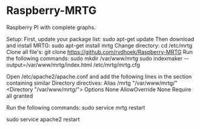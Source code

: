 # Raspberry-MRTG
Raspberry PI with complete graphs.

Setup:
First, update your package list:
sudo apt-get update
Then download and install MRTG:
sudo apt-get install mrtg
Change directory:
cd /etc/mrtg
Clone all file's:
git clone https://github.com/rvdhoek/Raspberry-MRTG
Run the following commands:
sudo mkdir /var/www/mrtg
sudo indexmaker --output=/var/www/mrtg/index.html /etc/mrtg/mrtg.cfg

Open /etc/apache2/apache.conf and add the following lines in the section containing similar Directory directives:
Alias /mrtg "/var/www/mrtg/"
<Directory "/var/www/mrtg/">
        Options None
        AllowOverride None
        Require all granted
</Directory>

Run the following commands:
sudo service mrtg restart


sudo service apache2 restart
